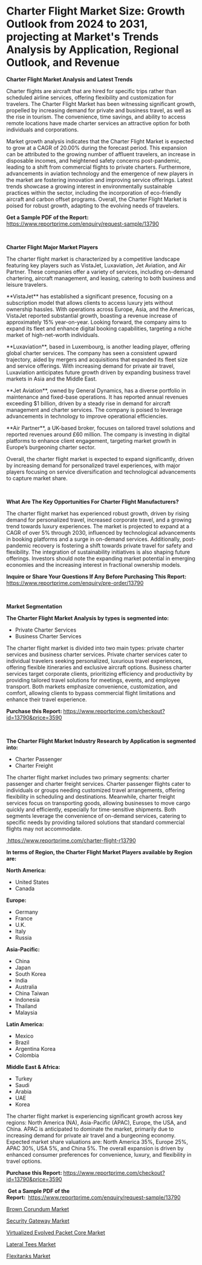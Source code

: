 <p><h1>Charter Flight Market Size: Growth Outlook from 2024 to 2031, projecting at Market's Trends Analysis by Application, Regional Outlook, and Revenue</h1></p><p><strong>Charter Flight Market Analysis and Latest Trends</strong></p>
<p><p>Charter flights are aircraft that are hired for specific trips rather than scheduled airline services, offering flexibility and customization for travelers. The Charter Flight Market has been witnessing significant growth, propelled by increasing demand for private and business travel, as well as the rise in tourism. The convenience, time savings, and ability to access remote locations have made charter services an attractive option for both individuals and corporations. </p><p>Market growth analysis indicates that the Charter Flight Market is expected to grow at a CAGR of 20.00% during the forecast period. This expansion can be attributed to the growing number of affluent travelers, an increase in disposable incomes, and heightened safety concerns post-pandemic, leading to a shift from commercial flights to private charters. Furthermore, advancements in aviation technology and the emergence of new players in the market are fostering innovation and improving service offerings. Latest trends showcase a growing interest in environmentally sustainable practices within the sector, including the incorporation of eco-friendly aircraft and carbon offset programs. Overall, the Charter Flight Market is poised for robust growth, adapting to the evolving needs of travelers.</p></p>
<p><strong>Get a Sample PDF of the Report:&nbsp;</strong> <a href="https://www.reportprime.com/enquiry/request-sample/13790?utm_campaign=1124&utm_medium=2&utm_source=Github&utm_content=ia&utm_term=11102024&utm_id=charter-flight">https://www.reportprime.com/enquiry/request-sample/13790</a></p>
<p>&nbsp;</p>
<p><strong>Charter Flight Major Market Players</strong></p>
<p><p>The charter flight market is characterized by a competitive landscape featuring key players such as VistaJet, Luxaviation, Jet Aviation, and Air Partner. These companies offer a variety of services, including on-demand chartering, aircraft management, and leasing, catering to both business and leisure travelers.</p><p>**VistaJet** has established a significant presence, focusing on a subscription model that allows clients to access luxury jets without ownership hassles. With operations across Europe, Asia, and the Americas, VistaJet reported substantial growth, boasting a revenue increase of approximately 15% year-on-year. Looking forward, the company aims to expand its fleet and enhance digital booking capabilities, targeting a niche market of high-net-worth individuals.</p><p>**Luxaviation**, based in Luxembourg, is another leading player, offering global charter services. The company has seen a consistent upward trajectory, aided by mergers and acquisitions that expanded its fleet size and service offerings. With increasing demand for private air travel, Luxaviation anticipates future growth driven by expanding business travel markets in Asia and the Middle East.</p><p>**Jet Aviation**, owned by General Dynamics, has a diverse portfolio in maintenance and fixed-base operations. It has reported annual revenues exceeding $1 billion, driven by a steady rise in demand for aircraft management and charter services. The company is poised to leverage advancements in technology to improve operational efficiencies.</p><p>**Air Partner**, a UK-based broker, focuses on tailored travel solutions and reported revenues around £60 million. The company is investing in digital platforms to enhance client engagement, targeting market growth in Europe’s burgeoning charter sector.</p><p>Overall, the charter flight market is expected to expand significantly, driven by increasing demand for personalized travel experiences, with major players focusing on service diversification and technological advancements to capture market share.</p></p>
<p>&nbsp;</p>
<p><strong>What Are The Key Opportunities For Charter Flight Manufacturers?</strong></p>
<p><p>The charter flight market has experienced robust growth, driven by rising demand for personalized travel, increased corporate travel, and a growing trend towards luxury experiences. The market is projected to expand at a CAGR of over 5% through 2030, influenced by technological advancements in booking platforms and a surge in on-demand services. Additionally, post-pandemic recovery is fostering a shift towards private travel for safety and flexibility. The integration of sustainability initiatives is also shaping future offerings. Investors should note the expanding market potential in emerging economies and the increasing interest in fractional ownership models.</p></p>
<p><strong>Inquire or Share Your Questions If Any Before Purchasing This Report:</strong> <a href="https://www.reportprime.com/enquiry/pre-order/13790?utm_campaign=1124&utm_medium=2&utm_source=Github&utm_content=ia&utm_term=11102024&utm_id=charter-flight">https://www.reportprime.com/enquiry/pre-order/13790</a></p>
<p>&nbsp;</p>
<p><strong>Market Segmentation</strong></p>
<p><strong>The Charter Flight Market Analysis by types is segmented into:</strong></p>
<p><ul><li>Private Charter Services</li><li>Business Charter Services</li></ul></p>
<p><p>The charter flight market is divided into two main types: private charter services and business charter services. Private charter services cater to individual travelers seeking personalized, luxurious travel experiences, offering flexible itineraries and exclusive aircraft options. Business charter services target corporate clients, prioritizing efficiency and productivity by providing tailored travel solutions for meetings, events, and employee transport. Both markets emphasize convenience, customization, and comfort, allowing clients to bypass commercial flight limitations and enhance their travel experience.</p></p>
<p><strong>Purchase this Report:&nbsp;</strong><a href="https://www.reportprime.com/checkout?id=13790&price=3590&utm_campaign=1124&utm_medium=2&utm_source=Github&utm_content=ia&utm_term=11102024&utm_id=charter-flight">https://www.reportprime.com/checkout?id=13790&price=3590</a></p>
<p>&nbsp;</p>
<p><strong>The Charter Flight Market Industry Research by Application is segmented into:</strong></p>
<p><ul><li>Charter Passenger</li><li>Charter Freight</li></ul></p>
<p><p>The charter flight market includes two primary segments: charter passenger and charter freight services. Charter passenger flights cater to individuals or groups needing customized travel arrangements, offering flexibility in scheduling and destinations. Meanwhile, charter freight services focus on transporting goods, allowing businesses to move cargo quickly and efficiently, especially for time-sensitive shipments. Both segments leverage the convenience of on-demand services, catering to specific needs by providing tailored solutions that standard commercial flights may not accommodate.</p></p>
<p><a href="https://www.reportprime.com/charter-flight-r13790?utm_campaign=1124&utm_medium=2&utm_source=Github&utm_content=ia&utm_term=11102024&utm_id=charter-flight">&nbsp;https://www.reportprime.com/charter-flight-r13790</a></p>
<p><strong>In terms of Region, the Charter Flight Market Players available by Region are:</strong></p>
<p>
    <p> <strong> North America: </strong>
        <ul>
            <li>United States</li>
            <li>Canada</li>
        </ul>
        </p> 
    <p> <strong> Europe: </strong>
        <ul>
            <li>Germany</li>
            <li>France</li>
            <li>U.K.</li>
            <li>Italy</li>
            <li>Russia</li>
        </ul>
        </p> 
    <p> <strong> Asia-Pacific: </strong>
        <ul>
            <li>China</li>
            <li>Japan</li>
            <li>South Korea</li>
            <li>India</li>
            <li>Australia</li>
            <li>China Taiwan</li>
            <li>Indonesia</li>
            <li>Thailand</li>
            <li>Malaysia</li>
        </ul>
        </p> 
    <p> <strong> Latin America: </strong>
        <ul>
            <li>Mexico</li>
            <li>Brazil</li>
            <li>Argentina Korea</li>
            <li>Colombia</li>
        </ul>
        </p> 
    <p> <strong> Middle East & Africa: </strong>
        <ul>
            <li>Turkey</li>
            <li>Saudi</li>
            <li>Arabia</li>
            <li>UAE</li>
            <li>Korea</li>
        </ul>
    </p>
    </p>
<p><p>The charter flight market is experiencing significant growth across key regions: North America (NA), Asia-Pacific (APAC), Europe, the USA, and China. APAC is anticipated to dominate the market, primarily due to increasing demand for private air travel and a burgeoning economy. Expected market share valuations are: North America 35%, Europe 25%, APAC 30%, USA 5%, and China 5%. The overall expansion is driven by enhanced consumer preferences for convenience, luxury, and flexibility in travel options.</p></p>
<p><strong>Purchase this Report: </strong><a href="https://www.reportprime.com/checkout?id=13790&price=3590&utm_campaign=1124&utm_medium=2&utm_source=Github&utm_content=ia&utm_term=11102024&utm_id=charter-flight">https://www.reportprime.com/checkout?id=13790&price=3590</a></p>
<p>&nbsp;<strong>Get a Sample PDF of the Report:&nbsp;&nbsp;</strong><a href="https://www.reportprime.com/enquiry/request-sample/13790?utm_campaign=1124&utm_medium=2&utm_source=Github&utm_content=ia&utm_term=11102024&utm_id=charter-flight">https://www.reportprime.com/enquiry/request-sample/13790</a></p>
<p><strong></strong></p>
<p><p><a href="https://www.linkedin.com/pulse/global-brown-corundum-market-share-growth-opportunities-size-n6qdc?utm_campaign=1124&utm_medium=2&utm_source=Github&utm_content=ia&utm_term=11102024&utm_id=charter-flight">Brown Corundum Market</a></p><p><a href="https://issuu.com/reportprime-2/docs/security-gateway-market-size-2030.p_4378989d423cde?utm_campaign=1124&utm_medium=2&utm_source=Github&utm_content=ia&utm_term=11102024&utm_id=charter-flight">Security Gateway Market</a></p><p><a href="https://issuu.com/reportprime-2/docs/virtualized-evolved-packet-core-mar_7bb2f3d7e2ceb5?utm_campaign=1124&utm_medium=2&utm_source=Github&utm_content=ia&utm_term=11102024&utm_id=charter-flight">Virtualized Evolved Packet Core Market</a></p><p><a href="https://www.linkedin.com/pulse/lateral-tees-market-global-insights-sales-trends-2024-2031-h2lsc?utm_campaign=1124&utm_medium=2&utm_source=Github&utm_content=ia&utm_term=11102024&utm_id=charter-flight">Lateral Tees Market</a></p><p><a href="https://www.linkedin.com/pulse/flexitanks-market-forecasts-trends-impact-analysis-2024-2031-hw2xc?utm_campaign=1124&utm_medium=2&utm_source=Github&utm_content=ia&utm_term=11102024&utm_id=charter-flight">Flexitanks Market</a></p></p>